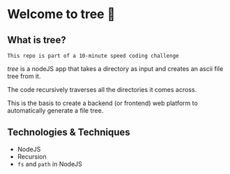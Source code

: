 # Welcome to tree 🌳

## What is tree?
`This repo is part of a 10-minute speed coding challenge`

*tree* is a nodeJS app that takes a directory as input and creates an ascii file tree from it.

The code recursively traverses all the directories it comes across.

This is the basis to create a backend (or frontend) web platform to automatically generate a file tree.

## Technologies & Techniques
* NodeJS
* Recursion
* `fs` and `path` in NodeJS
